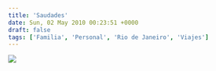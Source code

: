 ```yaml
---
title: 'Saudades'
date: Sun, 02 May 2010 00:23:51 +0000
draft: false
tags: ['Familia', 'Personal', 'Rio de Janeiro', 'Viajes']
---
```


[![](http://lh5.ggpht.com/_kjktWGBKtT8/S9zEjfxvfjI/AAAAAAAAEBw/5zAhj3Asr5I/s400/saudades.jpg)](http://picasaweb.google.com/lh/photo/ssfBOekfukeN0Lbs8NcGEw?feat=embedwebsite)
